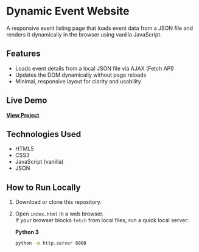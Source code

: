 # Dynamic Event Website

A responsive event listing page that loads event data from a JSON file and renders it dynamically in the browser using vanilla JavaScript.

## Features
- Loads event details from a local JSON file via AJAX (Fetch API)
- Updates the DOM dynamically without page reloads
- Minimal, responsive layout for clarity and usability

## Live Demo
[**View Project**](https://icyy001.github.io/Dynamic-Event-Website/)

## Technologies Used
- HTML5
- CSS3
- JavaScript (vanilla)
- JSON

## How to Run Locally
1. Download or clone this repository.
2. Open `index.html` in a web browser.  
   If your browser blocks `fetch` from local files, run a quick local server:

   **Python 3**
   ```bash
   python -m http.server 8000

